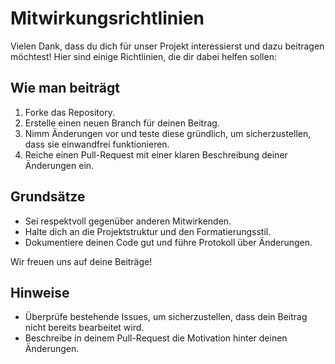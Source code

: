 # Mitwirkungsrichtlinien

Vielen Dank, dass du dich für unser Projekt interessierst und dazu beitragen möchtest! Hier sind einige Richtlinien, die dir dabei helfen sollen:

## Wie man beiträgt
1. Forke das Repository.
2. Erstelle einen neuen Branch für deinen Beitrag.
3. Nimm Änderungen vor und teste diese gründlich, um sicherzustellen, dass sie einwandfrei funktionieren.
4. Reiche einen Pull-Request mit einer klaren Beschreibung deiner Änderungen ein.

## Grundsätze
- Sei respektvoll gegenüber anderen Mitwirkenden.
- Halte dich an die Projektstruktur und den Formatierungsstil.
- Dokumentiere deinen Code gut und führe Protokoll über Änderungen.

Wir freuen uns auf deine Beiträge!

## Hinweise
- Überprüfe bestehende Issues, um sicherzustellen, dass dein Beitrag nicht bereits bearbeitet wird.
- Beschreibe in deinem Pull-Request die Motivation hinter deinen Änderungen.